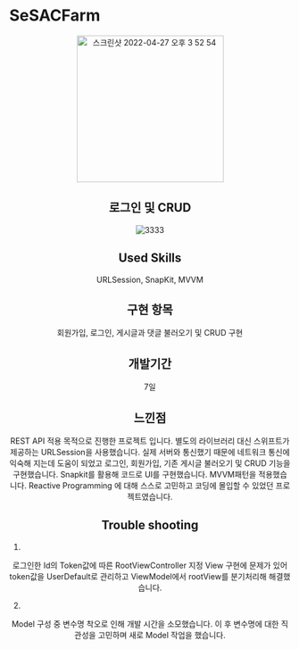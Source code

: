 # SeSACFarm

<div align="center">

  
<img width="263" alt="스크린샷 2022-04-27 오후 3 52 54" src="https://user-images.githubusercontent.com/56185581/165458977-a23defe4-d960-4f0b-9192-a608127bb945.png">

  ## 로그인 및 CRUD
  
  ![3333](https://user-images.githubusercontent.com/56185581/165773778-2ed9ec8b-5ad0-4bf2-b1c8-4b30bf92e6ed.gif)

  
  ## Used Skills
  URLSession, SnapKit, MVVM
  
  ## 구현 항목
  회원가입, 로그인, 게시글과 댓글 불러오기 및 CRUD 구현
  
  ## 개발기간
  7일
  
  ## 느낀점
  REST API 적용 목적으로 진행한 프로젝트 입니다.
별도의 라이브러리 대신 스위프트가 제공하는 URLSession을 사용했습니다.
실제 서버와 통신했기 때문에 네트워크 통신에 익숙해 지는데 도움이 되었고
로그인, 회원가입, 기존 게시글 불러오기 및 CRUD 기능을 구현했습니다.
Snapkit를 활용해 코드로 UI를 구현했습니다.
MVVM패턴을 적용했습니다.
Reactive Programming 에 대해 스스로 고민하고
코딩에 몰입할 수 있었던 프로젝트였습니다.
  
  ## Trouble shooting
  
  1. 
  
  로그인한 Id의 Token값에 따른 RootViewController 지정
View 구현에 문제가 있어 token값을 UserDefault로 관리하고
ViewModel에서 rootView를 분기처리해 해결했습니다.

  
  2. 
  
  Model 구성 중 변수명 착오로 인해 개발 시간을 소모했습니다.
이 후 변수명에 대한 직관성을 고민하며 새로 Model 작업을 했습니다.
  
  </div>
